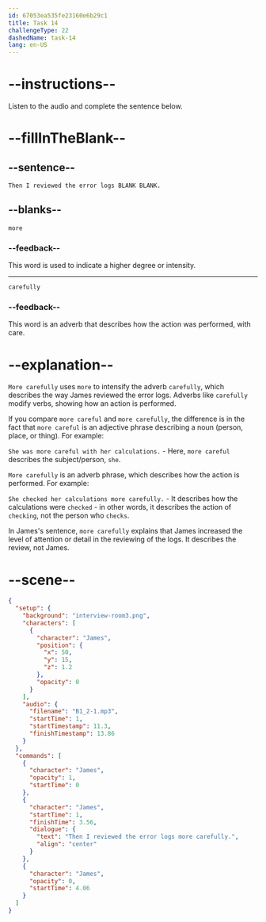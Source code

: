```yaml
---
id: 67053ea535fe23160e6b29c1
title: Task 14
challengeType: 22
dashedName: task-14
lang: en-US
---
```


<!-- (Audio) James: Then I reviewed the error logs more carefully. -->

# --instructions--

Listen to the audio and complete the sentence below.

# --fillInTheBlank--

## --sentence--

`Then I reviewed the error logs BLANK BLANK.`

## --blanks--

`more`

### --feedback--

This word is used to indicate a higher degree or intensity.

---

`carefully`

### --feedback--

This word is an adverb that describes how the action was performed, with care.

# --explanation--

`More carefully` uses `more` to intensify the adverb `carefully`, which describes the way James reviewed the error logs. Adverbs like `carefully` modify verbs, showing how an action is performed.  

If you compare `more careful` and `more carefully`, the difference is in the fact that `more careful` is an adjective phrase describing a noun (person, place, or thing). For example: 

`She was more careful with her calculations.` - Here, `more careful` describes the subject/person, `she`. 

`More carefully` is an adverb phrase, which describes how the action is performed. For example: 

`She checked her calculations more carefully.` - It describes how the calculations were `checked` - in other words, it describes the action of `checking`, not the person who `checks`.  

In James's sentence, `more carefully` explains that James increased the level of attention or detail in the reviewing of the logs. It describes the review, not James.

# --scene--

```json
{
  "setup": {
    "background": "interview-room3.png",
    "characters": [
      {
        "character": "James",
        "position": {
          "x": 50,
          "y": 15,
          "z": 1.2
        },
        "opacity": 0
      }
    ],
    "audio": {
      "filename": "B1_2-1.mp3",
      "startTime": 1,
      "startTimestamp": 11.3,
      "finishTimestamp": 13.86
    }
  },
  "commands": [
    {
      "character": "James",
      "opacity": 1,
      "startTime": 0
    },
    {
      "character": "James",
      "startTime": 1,
      "finishTime": 3.56,
      "dialogue": {
        "text": "Then I reviewed the error logs more carefully.",
        "align": "center"
      }
    },
    {
      "character": "James",
      "opacity": 0,
      "startTime": 4.06
    }
  ]
}
```
